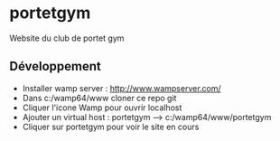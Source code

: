 # portetgym
Website du club de portet gym 

## Développement
- Installer wamp server : http://www.wampserver.com/
- Dans c:/wamp64/www cloner ce repo git
- Cliquer l'icone Wamp pour ouvrir localhost
- Ajouter un virtual host : portetgym --> c:/wamp64/www/portetgym
- Cliquer sur portetgym pour voir le site en cours


